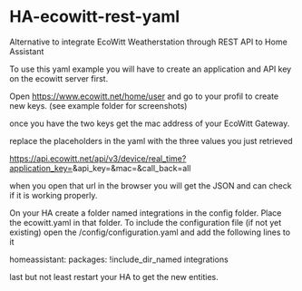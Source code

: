 # HA-ecowitt-rest-yaml
Alternative to integrate EcoWitt Weatherstation through REST API to Home Assistant

To use this yaml example you will have to create an application and API key on the ecowitt server first.

Open https://www.ecowitt.net/home/user and go to your profil to create new keys. (see example folder for screenshots)

once you have the two keys get the mac address of your EcoWitt Gateway.

replace the placeholders in the yaml with the three values you just retrieved

https://api.ecowitt.net/api/v3/device/real_time?application_key=<application key>&api_key=<API key>&mac=<gateway mac>&call_back=all

when you open that url in the browser you will get the JSON and can check if it is working properly.

On your HA create a folder named integrations in the config folder. Place the ecowitt.yaml in that folder.
To include the configuration file (if not yet existing) open the /config/configuration.yaml and add the following lines to it

homeassistant:
  packages: !include_dir_named integrations

last but not least restart your HA to get the new entities.

